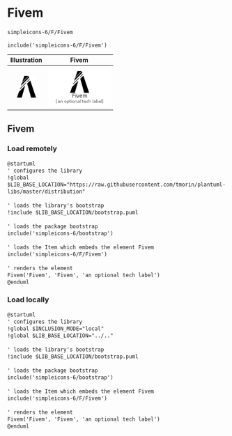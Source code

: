 # Fivem


```text
simpleicons-6/F/Fivem
```

```text
include('simpleicons-6/F/Fivem')
```



| Illustration | Fivem |
| :---: | :---: |
| ![illustration for Illustration](../../simpleicons-6/F/Fivem.png) | ![illustration for Fivem](../../simpleicons-6/F/Fivem.Local.png) |




## Fivem

### Load remotely
```plantuml
@startuml
' configures the library
!global $LIB_BASE_LOCATION="https://raw.githubusercontent.com/tmorin/plantuml-libs/master/distribution"

' loads the library's bootstrap
!include $LIB_BASE_LOCATION/bootstrap.puml

' loads the package bootstrap
include('simpleicons-6/bootstrap')

' loads the Item which embeds the element Fivem
include('simpleicons-6/F/Fivem')

' renders the element
Fivem('Fivem', 'Fivem', 'an optional tech label')
@enduml
```

### Load locally
```plantuml
@startuml
' configures the library
!global $INCLUSION_MODE="local"
!global $LIB_BASE_LOCATION="../.."

' loads the library's bootstrap
!include $LIB_BASE_LOCATION/bootstrap.puml

' loads the package bootstrap
include('simpleicons-6/bootstrap')

' loads the Item which embeds the element Fivem
include('simpleicons-6/F/Fivem')

' renders the element
Fivem('Fivem', 'Fivem', 'an optional tech label')
@enduml
```

